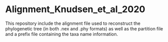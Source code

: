 # Alignment_Knudsen_et_al_2020

This repository include the alignment file used to reconstruct the phylogenetic tree (in both .nex and .phy formats) as well as the partition file and a prefix file containing the taxa name information.
